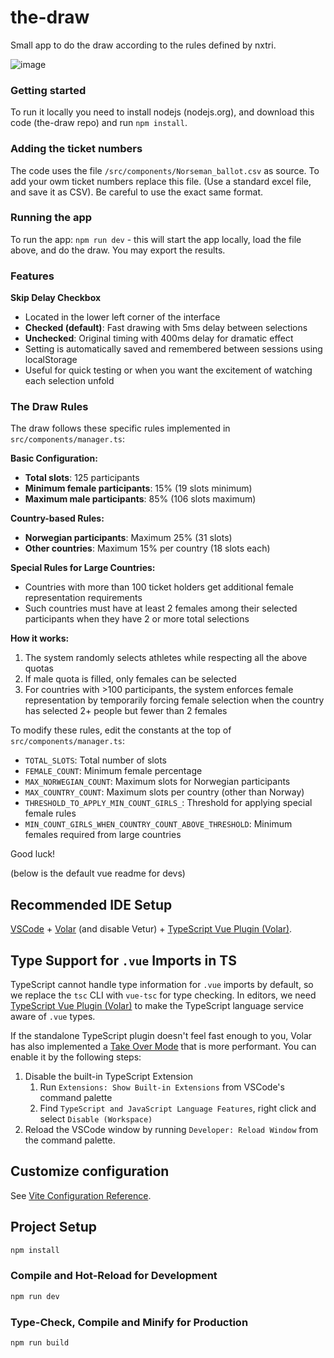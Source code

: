 # the-draw

Small app to do the draw according to the rules defined by nxtri.

![image](https://user-images.githubusercontent.com/1328417/201855087-2a3698bd-88d3-4430-8591-2cbee740e3b4.png)


### Getting started
To run it locally you need to install nodejs (nodejs.org), and download this code (the-draw repo) and run `npm install`. 

### Adding the ticket numbers
The code uses the file `/src/components/Norseman_ballot.csv` as source. To add your owm ticket numbers replace this file. (Use a standard excel file, and save it as CSV). Be careful to use the exact same format.

### Running the app
To run the app: `npm run dev` - this will start the app locally, load the file above, and do the draw. You may export the results.

### Features

**Skip Delay Checkbox**
- Located in the lower left corner of the interface
- **Checked (default)**: Fast drawing with 5ms delay between selections
- **Unchecked**: Original timing with 400ms delay for dramatic effect
- Setting is automatically saved and remembered between sessions using localStorage
- Useful for quick testing or when you want the excitement of watching each selection unfold

### The Draw Rules
The draw follows these specific rules implemented in `src/components/manager.ts`:

**Basic Configuration:**
- **Total slots**: 125 participants
- **Minimum female participants**: 15% (19 slots minimum)
- **Maximum male participants**: 85% (106 slots maximum)

**Country-based Rules:**
- **Norwegian participants**: Maximum 25% (31 slots)
- **Other countries**: Maximum 15% per country (18 slots each)

**Special Rules for Large Countries:**
- Countries with more than 100 ticket holders get additional female representation requirements
- Such countries must have at least 2 females among their selected participants when they have 2 or more total selections

**How it works:**
1. The system randomly selects athletes while respecting all the above quotas
2. If male quota is filled, only females can be selected
3. For countries with >100 participants, the system enforces female representation by temporarily forcing female selection when the country has selected 2+ people but fewer than 2 females

To modify these rules, edit the constants at the top of `src/components/manager.ts`:
- `TOTAL_SLOTS`: Total number of slots
- `FEMALE_COUNT`: Minimum female percentage  
- `MAX_NORWEGIAN_COUNT`: Maximum slots for Norwegian participants
- `MAX_COUNTRY_COUNT`: Maximum slots per country (other than Norway)
- `THRESHOLD_TO_APPLY_MIN_COUNT_GIRLS_`: Threshold for applying special female rules
- `MIN_COUNT_GIRLS_WHEN_COUNTRY_COUNT_ABOVE_THRESHOLD`: Minimum females required from large countries

Good luck!

(below is the default vue readme for devs)

## Recommended IDE Setup

[VSCode](https://code.visualstudio.com/) + [Volar](https://marketplace.visualstudio.com/items?itemName=Vue.volar) (and disable Vetur) + [TypeScript Vue Plugin (Volar)](https://marketplace.visualstudio.com/items?itemName=Vue.vscode-typescript-vue-plugin).

## Type Support for `.vue` Imports in TS

TypeScript cannot handle type information for `.vue` imports by default, so we replace the `tsc` CLI with `vue-tsc` for type checking. In editors, we need [TypeScript Vue Plugin (Volar)](https://marketplace.visualstudio.com/items?itemName=Vue.vscode-typescript-vue-plugin) to make the TypeScript language service aware of `.vue` types.

If the standalone TypeScript plugin doesn't feel fast enough to you, Volar has also implemented a [Take Over Mode](https://github.com/johnsoncodehk/volar/discussions/471#discussioncomment-1361669) that is more performant. You can enable it by the following steps:

1. Disable the built-in TypeScript Extension
    1) Run `Extensions: Show Built-in Extensions` from VSCode's command palette
    2) Find `TypeScript and JavaScript Language Features`, right click and select `Disable (Workspace)`
2. Reload the VSCode window by running `Developer: Reload Window` from the command palette.

## Customize configuration

See [Vite Configuration Reference](https://vitejs.dev/config/).

## Project Setup

```sh
npm install
```

### Compile and Hot-Reload for Development

```sh
npm run dev
```

### Type-Check, Compile and Minify for Production

```sh
npm run build
```
